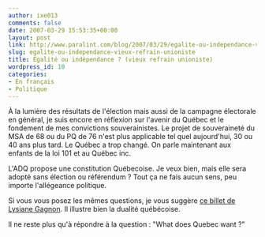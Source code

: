 ```yaml
---
author: ixe013
comments: false
date: 2007-03-29 15:53:35+00:00
layout: post
link: http://www.paralint.com/blog/2007/03/29/egalite-ou-independance-vieux-refrain-unioniste/
slug: egalite-ou-independance-vieux-refrain-unioniste
title: Égalité ou indépendance ? (vieux refrain unioniste)
wordpress_id: 10
categories:
- En français
- Politique
---
```


À la lumière des résultats de l'élection mais aussi de la campagne électorale en général, je suis encore en réflexion sur l'avenir du Québec et le fondement de mes convictions souverainistes. Le projet de souveraineté du MSA de 68 ou du PQ de 76 n'est plus applicable tel quel aujourd'hui, 30 ou 40 ans plus tard. Le Québec a trop changé. On parle maintenant aux enfants de la loi 101 et au Québec inc.

L'ADQ propose une constitution Québecoise. Je veux bien, mais elle sera adopté sans élection ou référendum ? Tout ça ne fais aucun sens, peu importe l'allégeance politique.

Si vous vous posez les mêmes questions, je vous suggère [ce billet de Lysiane Gagnon](http://www.cyberpresse.ca/article/20070329/CPACTUALITES02/703290689/5288/CPOPINIONS). Il illustre bien la dualité québécoise.

Il ne reste plus qu'à répondre à la question : "What does Quebec want ?"
